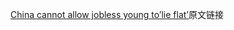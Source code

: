 [China cannot allow jobless young to’lie
flat’](https://www.ft.com/content/bcfb650a-e9ab-427d-baac-e22a06547e29)原文链接
